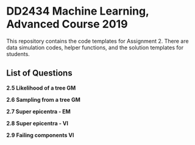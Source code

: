 # DD2434 Machine Learning, Advanced Course 2019 
This repository contains the code templates for Assignment 2. 
There are data simulation codes, helper functions, and the solution templates for students.

## List of Questions
**2.5 Likelihood of a tree GM**

**2.6 Sampling from a tree GM**

**2.7 Super epicentra - EM**

**2.8 Super epicentra - VI**

**2.9 Failing components VI**
